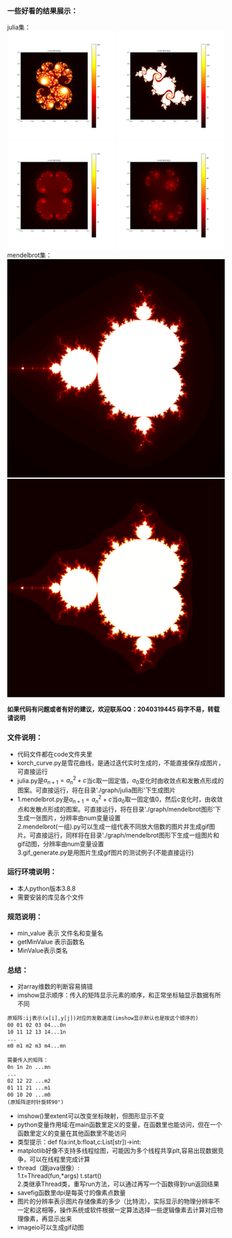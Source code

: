 ### 一些好看的结果展示： ###
julia集：  
<img src='./graph/julia图形/julia_curve42_5000x5000.png' height=250 wight=250></img>
<img src='./graph/julia图形/julia_curve39_5000x5000.png' height=250 wight=250></img>
<img src='./graph/julia图形/julia_curve40_5000x5000.png' height=250 wight=250></img>
<img src='./graph/julia图形/julia_curve36_5000x5000.png' height=250 wight=250></img>
mendelbrot集：  
<img src='./graph/mendelbrot图形/mendelbrot36 3000 x 3000.png'></img>
<img src='./graph/mendelbrot图形/2048x2048.gif'></img>

**如果代码有问题或者有好的建议，欢迎联系QQ：2040319445 码字不易，转载请说明**

### 文件说明： ###
- 代码文件都在code文件夹里  
- korch_curve.py是雪花曲线，是通过迭代实时生成的，不能直接保存成图片，可直接运行
- julia.py是$a_{n+1}=a_n^2+c$当c取一固定值，$a_0$变化时由收敛点和发散点形成的图案。可直接运行，将在目录'./graph/julia图形'下生成图片
- 1.mendelbrot.py是$a_{n+1}=a_n^2+c$当$a_0$取一固定值0，然后c变化时，由收敛点和发散点形成的图案。可直接运行，将在目录'./graph/mendelbrot图形'下生成一张图片，分辨率由num变量设置  
  2.mendelbrot(一组).py可以生成一组代表不同放大倍数的图片并生成gif图片。可直接运行，同样将在目录'./graph/mendelbrot图形下生成一组图片和gif动图，分辨率由num变量设置    
  3.gif_generate.py是用图片生成gif图片的测试例子(不能直接运行)

### 运行环境说明： ###
- 本人python版本3.8.8
- 需要安装的库见各个文件

### 规范说明： ###
- min_value 表示 文件名和变量名
- getMinValue 表示函数名
- MinValue表示类名

### 总结： ###
- 对array维数的判断容易搞错
- imshow显示顺序：传入的矩阵显示元素的顺序，和正常坐标轴显示数据有所不同

```
原矩阵:ij表示(x[i],y[j])对应的发散速度(imshow显示默认也是按这个顺序的)
00 01 02 03 04...0n
10 11 12 13 14...1n
...
m0 m1 m2 m3 m4...mn

需要传入的矩阵：
0n 1n 2n ...mn
...
02 12 22 ...m2
01 11 21 ...m1
00 10 20 ...m0
(原矩阵逆时针旋转90°)
```
- imshow()里extent可以改变坐标映射，但图形显示不变
- python变量作用域:在main函数里定义的变量，在函数里也能访问，但在一个函数里定义的变量在其他函数里不能访问
- 类型提示：def f(a:int,b:float,c:List[str])->int:
- matplotlib好像不支持多线程绘图，可能因为多个线程共享plt,容易出现数据竞争，可以在线程里完成计算
- thread（跟java很像）:  
  1.t=Thread(fun,*args) t.start()  
  2.类继承Thread类，重写run方法，可以通过再写一个函数得到run返回结果  
- savefig函数里dpi是每英寸的像素点数量
- 图片的分辨率表示图片存储像素的多少（比特流），实际显示的物理分辨率不一定和这相等，操作系统或软件根据一定算法选择一些逻辑像素去计算对应物理像素，再显示出来
- imageio可以生成gif动图